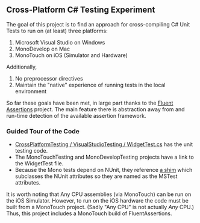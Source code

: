 ## Cross-Platform C# Testing Experiment

The goal of this project is to find an approach for cross-compiling C# Unit Tests to run on (at least) three platforms:

1. Microsoft Visual Studio on Windows
2. MonoDevelop on Mac
3. MonoTouch on iOS (Simulator and Hardware)

Additionally,

1. No preprocessor directives 
2. Maintain the "native" experience of running tests in the local environment

So far these goals have been met, in large part thanks to the [Fluent Assertions][1] project. The main feature there is abstraction away from and run-time detection of the available assertion framework.

### Guided Tour of the Code

- [CrossPlatformTesting / VisualStudioTesting / WidgetTest.cs][2] has the unit testing code.
- The MonoTouchTesting and MonoDevelopTesting projects have a link to the WidgetTest file.
- Because the Mono tests depend on NUnit, they reference [a shim][3] which subclasses the NUnit attributes so they are named as the MSTest attributes.

It is worth noting that Any CPU assemblies (via MonoTouch) can be run on the iOS Simulator.  However, to run on the iOS hardware the code must be built from a MonoTouch project. (Sadly "Any CPU" is not actually *Any* CPU.)  Thus, this project includes a MonoTouch build of FluentAssertions.

[1]: http://fluentassertions.codeplex.com
[2]: https://github.com/jfoshee/CrossPlatformTesting/blob/master/VisualStudioTesting/WidgetTest.cs
[3]: https://github.com/jfoshee/CrossPlatformTesting/blob/master/MonoDevelopTesting/MicrosoftToNunitAttributeShims.cs

